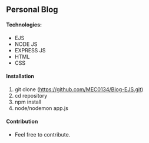 ## Personal Blog 


#### Technologies: 

- EJS
- NODE JS
- EXPRESS JS
- HTML
- CSS


#### Installation 

1. git clone (https://github.com/MEC0134/Blog-EJS.git)
2. cd repository
3. npm install
4. node/nodemon app.js


 #### Contribution 

- Feel free to contribute.




